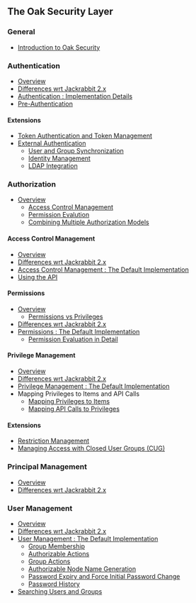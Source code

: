 <!--
   Licensed to the Apache Software Foundation (ASF) under one or more
   contributor license agreements.  See the NOTICE file distributed with
   this work for additional information regarding copyright ownership.
   The ASF licenses this file to You under the Apache License, Version 2.0
   (the "License"); you may not use this file except in compliance with
   the License.  You may obtain a copy of the License at

       http://www.apache.org/licenses/LICENSE-2.0

   Unless required by applicable law or agreed to in writing, software
   distributed under the License is distributed on an "AS IS" BASIS,
   WITHOUT WARRANTIES OR CONDITIONS OF ANY KIND, either express or implied.
   See the License for the specific language governing permissions and
   limitations under the License.
  -->

The Oak Security Layer
--------------------------------------------------------------------------------

### General

 * [Introduction to Oak Security](introduction.html)

### Authentication

 * [Overview](authentication.html)
 * [Differences wrt Jackrabbit 2.x](authentication/differences.html)
 * [Authentication : Implementation Details](authentication/default.html)
 * [Pre-Authentication](authentication/preauthentication.html)
 
#### Extensions
 
 * [Token Authentication and Token Management](authentication/tokenmanagement.html)
 * [External Authentication](authentication/externalloginmodule.html)
     * [User and Group Synchronization](authentication/usersync.html)
     * [Identity Management](authentication/identitymanagement.html)
     * [LDAP Integration](authentication/ldap.html)

### Authorization

 * [Overview](authorization.html)
     * [Access Control Management](accesscontrol.html)
     * [Permission Evalution](permission.html)
     * [Combining Multiple Authorization Models](authorization/composite.html)
  
#### Access Control Management

 * [Overview](accesscontrol.html)
 * [Differences wrt Jackrabbit 2.x](accesscontrol/differences.html)
 * [Access Control Management : The Default Implementation](accesscontrol/default.html)
 * [Using the API](accesscontrol/editing.html)

#### Permissions

 * [Overview](permission.html)
    * [Permissions vs Privileges](permission/permissionsandprivileges.html)
 * [Differences wrt Jackrabbit 2.x](permission/differences.html)
 * [Permissions : The Default Implementation](permission/default.html)
    * [Permission Evaluation in Detail](permission/evaluation.html)
    
#### Privilege Management

 * [Overview](privilege.html)
 * [Differences wrt Jackrabbit 2.x](privilege/differences.html)
 * [Privilege Management : The Default Implementation](privilege/default.html)
 * Mapping Privileges to Items and API Calls
    * [Mapping Privileges to Items](privilege/mappingtoitems.html)
    * [Mapping API Calls to Privileges](privilege/mappingtoprivileges.html)

#### Extensions

 * [Restriction Management](authorization/restriction.html)
 * [Managing Access with Closed User Groups (CUG)](authorization/cug.html)

### Principal Management

 * [Overview](principal.html)
 * [Differences wrt Jackrabbit 2.x](principal/differences.html)

### User Management

 * [Overview](user.html)
 * [Differences wrt Jackrabbit 2.x](user/differences.html)
 * [User Management : The Default Implementation](user/default.html)
    * [Group Membership](user/membership.html)
    * [Authorizable Actions](user/authorizableaction.html)
    * [Group Actions](user/groupaction.html)
    * [Authorizable Node Name Generation](user/authorizablenodename.html)
    * [Password Expiry and Force Initial Password Change](user/expiry.html)
    * [Password History](user/history.html) 
 * [Searching Users and Groups](user/query.html)
